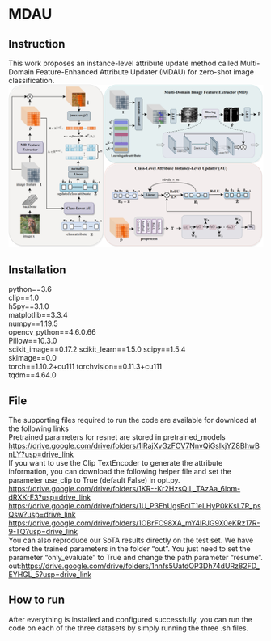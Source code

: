 # MDAU
## Instruction
This work proposes an instance-level attribute update method called Multi-Domain Feature-Enhanced Attribute Updater (MDAU) for zero-shot image classification.
![alt text](fig2.jpg)
## Installation
python==3.6  
clip==1.0  
h5py==3.1.0  
matplotlib==3.3.4  
numpy==1.19.5  
opencv_python==4.6.0.66  
Pillow==10.3.0  
scikit_image==0.17.2
scikit_learn==1.5.0
scipy==1.5.4  
skimage==0.0  
torch==1.10.2+cu111
torchvision==0.11.3+cu111  
tqdm==4.64.0  
## File
The supporting files required to run the code are available for download at the following links  
Pretrained parameters for resnet are stored in pretrained_models https://drive.google.com/drive/folders/1lRajXvGzFOV7NnvQiGsIkjYZ8BhwBnLY?usp=drive_link  
If you want to use the Clip TextEncoder to generate the attribute information, you can download the following helper file and set the parameter use_clip to True (default False) in opt.py.  
https://drive.google.com/drive/folders/1KR--Kr2HzsQIL_TAzAa_6iom-dRXKrE3?usp=drive_link  
https://drive.google.com/drive/folders/1U_P3EhUgsEolT1eLHyP0kKsL7R_psQsw?usp=drive_link  
https://drive.google.com/drive/folders/1OBrFC98XA_mY4lPJG9X0eKRz17R-9-TQ?usp=drive_link    
You can also reproduce our SoTA results directly on the test set. We have stored the trained parameters in the folder “out”. You just need to set the parameter “only_evaluate” to True and change the path parameter “resume”.  
out:https://drive.google.com/drive/folders/1nnfs5UatdOP3Dh74dURz82FD_EYHGL_5?usp=drive_link
## How to run
After everything is installed and configured successfully, you can run the code on each of the three datasets by simply running the three .sh files.
